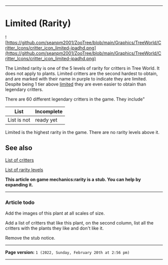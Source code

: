 
***

# Limited (Rarity)

![https://github.com/seanpm2001/ZooTree/blob/main/Graphics/TreeWorld/Critter_Icons/critter_icon_limited-ipadhd.png](https://github.com/seanpm2001/ZooTree/blob/main/Graphics/TreeWorld/Critter_Icons/critter_icon_limited-ipadhd.png)

The Limited rarity is one of the 5 levels of rarity for critters in Tree World. It does not apply to plants. Limited critters are the second hardest to obtain, and are marked with their name in purple to indicate they are limited. Despite being 1 tier above [limited](/seanpm2001/SeansLifeArchive_Images_ThePlayForge_Tree-World/wiki/Rarity-Legendary) they are even easier to obtain than legendary critters.

There are 60 different legendary critters in the game. They include"

List | Incomplete
---|---
List is not | ready yet

Limited is the highest rarity in the game. There are no rarity levels above it.

## See also

[List of critters](https://github.com/seanpm2001/SeansLifeArchive_Images_ThePlayForge_Tree-World/wiki/List-of-Critters/)

[List of rarity levels](https://github.com/seanpm2001/SeansLifeArchive_Images_ThePlayForge_Tree-World/wiki/List-of-Rarity-levels/)

**This article on game mechanics:rarity is a stub. You can help by expanding it.**

***

### Article todo

Add the images of this plant at all scales of size.

Add a list of critters that like this plant, on the second column, list all the critters with the plants they like and don't like it.

Remove the stub notice.

***

**Page version:** `1 (2022, Sunday, February 20th at 2:56 pm)`

***
